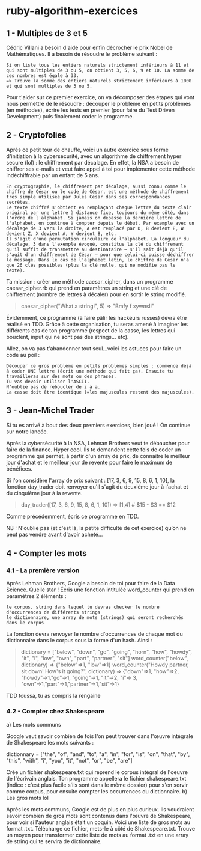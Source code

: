 # ruby-algorithm-exercices

## 1 - Multiples de 3 et 5
Cédric Villani a besoin d'aide pour enfin décrocher le prix Nobel de Mathématiques. Il a besoin de résoudre le problème suivant :

    Si on liste tous les entiers naturels strictement inférieurs à 11 et qui sont multiples de 3 ou 5, on obtient 3, 5, 6, 9 et 10. La somme de ces nombres est égale à 33.
    => Trouve la somme des entiers naturels strictement inférieurs à 1000 et qui sont multiples de 3 ou 5.

Pour t'aider sur ce premier exercice, on va décomposer des étapes qui vont nous permettre de le résoudre : découper le problème en petits problèmes (en méthodes), écrire les tests en premier (pour faire du Test Driven Development) puis finalement coder le programme.

## 2 - Cryptofolies
Après ce petit tour de chauffe, voici un autre exercice sous forme d'initiation à la cybersécurité, avec un algorithme de chiffrement hyper secure (lol) : le chiffrement par décalage. En effet, la NSA a besoin de chiffrer ses e-mails et veut faire appel à toi pour implémenter cette méthode indéchiffrable par un enfant de 5 ans.

    En cryptographie, le chiffrement par décalage, aussi connu comme le chiffre de César ou le code de César, est une méthode de chiffrement très simple utilisée par Jules César dans ses correspondances secrètes.
    Le texte chiffré s'obtient en remplaçant chaque lettre du texte clair original par une lettre à distance fixe, toujours du même côté, dans l'ordre de l'alphabet. Si jamais on dépasse la dernière lettre de l'alphabet, on continue à compter depuis le début. Par exemple avec un décalage de 3 vers la droite, A est remplacé par D, B devient E, W devient Z, X devient A, Y devient B, etc.
    Il s'agit d'une permutation circulaire de l'alphabet. La longueur du décalage, 3 dans l'exemple évoqué, constitue la clé du chiffrement qu'il suffit de transmettre au destinataire — s'il sait déjà qu'il s'agit d'un chiffrement de César — pour que celui-ci puisse déchiffrer le message. Dans le cas de l'alphabet latin, le chiffre de César n'a que 26 clés possibles (plus la clé nulle, qui ne modifie pas le texte).

Ta mission : créer une méthode caesar_cipher, dans un programme caesar_cipher.rb qui prend en paramètres un string et une clé de chiffrement (nombre de lettres à décaler) pour en sortir le string modifié.

> caesar_cipher("What a string!", 5)
=> "Bmfy f xywnsl!"

Évidemment, ce programme (à faire pâlir les hackeurs russes) devra être réalisé en TDD. Grâce à cette organisation, tu seras amené à imaginer les différents cas de ton programme (respect de la casse, les lettres qui bouclent, input qui ne sont pas des strings... etc).

Allez, on va pas t'abandonner tout seul...voici les astuces pour faire un code au poil :

    Découper ce gros problème en petits problèmes simples : commence déjà à coder UNE lettre (écrit une méthode qui fait ça). Ensuite tu travailleras sur des mots ou des phrases.
    Tu vas devoir utiliser l'ASCII.
    N'oublie pas de reboucler de z à a.
    La casse doit être identique (=les majuscules restent des majuscules).
    
## 3 - Jean-Michel Trader
Si tu es arrivé à bout des deux premiers exercices, bien joué ! On continue sur notre lancée.

Après la cybersécurité à la NSA, Lehman Brothers veut te débaucher pour faire de la finance. Hyper cool. Ils te demandent cette fois de coder un programme qui permet, à partir d'un array de prix, de connaître le meilleur jour d'achat et le meilleur jour de revente pour faire le maximum de bénéfices.

Si l'on considère l'array de prix suivant : [17, 3, 6, 9, 15, 8, 6, 1, 10], la fonction day_trader doit renvoyer qu'il s'agit du deuxième jour à l'achat et du cinquième jour à la revente.

> day_trader([17, 3, 6, 9, 15, 8, 6, 1, 10])
=> [1,4]  # $15 - $3 == $12

Comme précédemment, écris ce programme en TDD.

NB : N'oublie pas (et c'est là, la petite difficulté de cet exercice) qu’on ne peut pas vendre avant d'avoir acheté…

## 4 - Compter les mots

### 4.1 - La première version

Après Lehman Brothers, Google a besoin de toi pour faire de la Data Science. Quelle star ! Écris une fonction intitulée word_counter qui prend en paramètres 2 éléments :

    le corpus, string dans lequel tu devras checker le nombre d'occurrences de différents strings
    le dictionnaire, une array de mots (strings) qui seront recherchés dans le corpus

La fonction devra renvoyer le nombre d'occurrences de chaque mot du dictionnaire dans le corpus sous la forme d'un hash. Ainsi :

> dictionary = ["below", "down", "go", "going", "horn", "how", "howdy", "it", "i", "low", "own", "part", "partner", "sit"]
> word_counter("below", dictionary)
=> {"below"=>1, "low"=>1}
> word_counter("Howdy partner, sit down! How's it going?", dictionary)
=> {"down"=>1, "how"=>2, "howdy"=>1,"go"=>1, "going"=>1, "it"=>2, "i"=> 3, "own"=>1,"part"=>1,"partner"=>1,"sit"=>1}

TDD toussa, tu as compris la rengaine

### 4.2 - Compter chez Shakespeare
a) Les mots communs

Google veut savoir combien de fois l'on peut trouver dans l'œuvre intégrale de Shakespeare les mots suivants :

dictionnary = ["the", "of", "and", "to", "a", "in", "for", "is", "on", "that", "by", "this", "with", "i", "you", "it", "not", "or", "be", "are"]

Crée un fichier shakespeare.txt qui reprend le corpus intégral de l'oeuvre de l'écrivain anglais. Ton programme appellera le fichier shakespeare.txt (indice : c'est plus facile s'ils sont dans le même dossier) pour s'en servir comme corpus, pour ensuite compter les occurrences du dictionnaire.
b) Les gros mots lol

Après les mots communs, Google est de plus en plus curieux. Ils voudraient savoir combien de gros mots sont contenus dans l'œuvre de Shakespeare, pour voir si l'auteur anglais était un coquin. Voici une liste de gros mots au format .txt. Télécharge ce fichier, mets-le à côté de Shakespeare.txt. Trouve un moyen pour transformer cette liste de mots au format .txt en une array de string qui te servira de dictionnaire.
